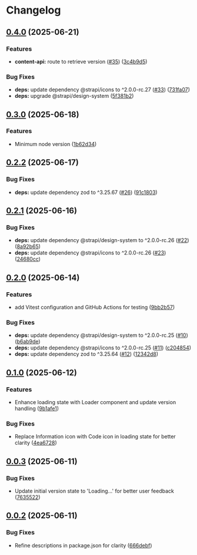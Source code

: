 # Changelog

## [0.4.0](https://github.com/ChristopheCVB/strapi-plugin-app-version/compare/v0.3.0...v0.4.0) (2025-06-21)


### Features

* **content-api:** route to retrieve version ([#35](https://github.com/ChristopheCVB/strapi-plugin-app-version/issues/35)) ([3c4b9d5](https://github.com/ChristopheCVB/strapi-plugin-app-version/commit/3c4b9d5ed54658052ff272f8b5ab95b9d00ebd8d))


### Bug Fixes

* **deps:** update dependency @strapi/icons to ^2.0.0-rc.27 ([#33](https://github.com/ChristopheCVB/strapi-plugin-app-version/issues/33)) ([731fa07](https://github.com/ChristopheCVB/strapi-plugin-app-version/commit/731fa074bf59e6499bc6cf6007394003cec3a472))
* **deps:** upgrade @strapi/design-system ([5f381b2](https://github.com/ChristopheCVB/strapi-plugin-app-version/commit/5f381b26023a9f28f0c3ab57950771b759e59c78))

## [0.3.0](https://github.com/ChristopheCVB/strapi-plugin-app-version/compare/v0.2.2...v0.3.0) (2025-06-18)


### Features

* Minimum node version ([1b62d34](https://github.com/ChristopheCVB/strapi-plugin-app-version/commit/1b62d343f87af2e0a7ec8b968848f8744c543580))

## [0.2.2](https://github.com/ChristopheCVB/strapi-plugin-app-version/compare/v0.2.1...v0.2.2) (2025-06-17)


### Bug Fixes

* **deps:** update dependency zod to ^3.25.67 ([#26](https://github.com/ChristopheCVB/strapi-plugin-app-version/issues/26)) ([91c1803](https://github.com/ChristopheCVB/strapi-plugin-app-version/commit/91c1803b42ae84f5ecd8e565572776c18536a12a))

## [0.2.1](https://github.com/ChristopheCVB/strapi-plugin-app-version/compare/v0.2.0...v0.2.1) (2025-06-16)


### Bug Fixes

* **deps:** update dependency @strapi/design-system to ^2.0.0-rc.26 ([#22](https://github.com/ChristopheCVB/strapi-plugin-app-version/issues/22)) ([8a92b65](https://github.com/ChristopheCVB/strapi-plugin-app-version/commit/8a92b6515de991446be52470b376834523dbf09e))
* **deps:** update dependency @strapi/icons to ^2.0.0-rc.26 ([#23](https://github.com/ChristopheCVB/strapi-plugin-app-version/issues/23)) ([24680cc](https://github.com/ChristopheCVB/strapi-plugin-app-version/commit/24680cc06707e33530774ade7f267e5645bef45a))

## [0.2.0](https://github.com/ChristopheCVB/strapi-plugin-app-version/compare/v0.1.0...v0.2.0) (2025-06-14)


### Features

* add Vitest configuration and GitHub Actions for testing ([9bb2b57](https://github.com/ChristopheCVB/strapi-plugin-app-version/commit/9bb2b575b2fea45ef4a74518a46f18d24ce8b12d))


### Bug Fixes

* **deps:** update dependency @strapi/design-system to ^2.0.0-rc.25 ([#10](https://github.com/ChristopheCVB/strapi-plugin-app-version/issues/10)) ([b6ab9de](https://github.com/ChristopheCVB/strapi-plugin-app-version/commit/b6ab9deb8ea73e81ffb86eeec8b53522751f2438))
* **deps:** update dependency @strapi/icons to ^2.0.0-rc.25 ([#11](https://github.com/ChristopheCVB/strapi-plugin-app-version/issues/11)) ([c204854](https://github.com/ChristopheCVB/strapi-plugin-app-version/commit/c204854ab2867bcc662a8fd576224723f37e52e5))
* **deps:** update dependency zod to ^3.25.64 ([#12](https://github.com/ChristopheCVB/strapi-plugin-app-version/issues/12)) ([12342d8](https://github.com/ChristopheCVB/strapi-plugin-app-version/commit/12342d80c3931cd846d33ad779f20edf79836961))

## [0.1.0](https://github.com/ChristopheCVB/strapi-plugin-app-version/compare/v0.0.3...v0.1.0) (2025-06-12)


### Features

* Enhance loading state with Loader component and update version handling ([9b1afe1](https://github.com/ChristopheCVB/strapi-plugin-app-version/commit/9b1afe118e5bf1b68b2415894a1e3cf5c75c862e))


### Bug Fixes

* Replace Information icon with Code icon in loading state for better clarity ([4ea6728](https://github.com/ChristopheCVB/strapi-plugin-app-version/commit/4ea67284f7a3dab5d772bd7fbf27294352830218))

## [0.0.3](https://github.com/ChristopheCVB/strapi-plugin-app-version/compare/v0.0.2...v0.0.3) (2025-06-11)


### Bug Fixes

* Update initial version state to 'Loading...' for better user feedback ([7635522](https://github.com/ChristopheCVB/strapi-plugin-app-version/commit/7635522244937e27c63796fb2307c6443b0252b6))

## [0.0.2](https://github.com/ChristopheCVB/strapi-plugin-app-version/compare/0.0.1...v0.0.2) (2025-06-11)


### Bug Fixes

* Refine descriptions in package.json for clarity ([666debf](https://github.com/ChristopheCVB/strapi-plugin-app-version/commit/666debf37f3a74b26e1b979f964e50790c84aca3))
